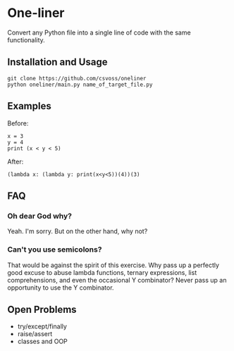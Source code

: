 One-liner
=========

Convert any Python file into a single line of code with the same functionality.

Installation and Usage
----------------------

    git clone https://github.com/csvoss/oneliner
    python oneliner/main.py name_of_target_file.py

Examples
--------

Before:

    x = 3
    y = 4
    print (x < y < 5)

After:

    (lambda x: (lambda y: print(x<y<5))(4))(3)


FAQ
---

### Oh dear God why?

Yeah. I'm sorry. But on the other hand, why not?

### Can't you use semicolons?

That would be against the spirit of this exercise. Why pass up a perfectly good excuse to abuse lambda functions, ternary expressions, list comprehensions, and even the occasional Y combinator? Never pass up an opportunity to use the Y combinator.

Open Problems
-------------
* try/except/finally
* raise/assert
* classes and OOP
